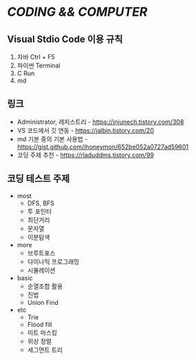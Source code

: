 *CODING && COMPUTER* 
===============

## Visual Stdio Code 이용 규칙
1. 자바     Ctrl + F5
2. 파이썬   Terminal
3. C        Run
4. md       

## 링크
* Administrator, 레지스트리 - https://injunech.tistory.com/308
* VS 코드에서 깃 연동 - https://jalbin.tistory.com/20
* md 기본 중의 기본 사용법 - https://gist.github.com/ihoneymon/652be052a0727ad59601
* 코딩 주제 추천 - https://rladuddms.tistory.com/99

## 코딩 테스트 주제
* most
    * DFS, BFS
    * 투 포인터
    * 최단거리
    * 문자열
    * 이분탐색
* more
    * 브루트포스
    * 다이나믹 프로그래밍
    * 시뮬레이션
* basic
    * 순열조합 활용
    * 진법
    * Union Find
* etc
    * Trie
    * Flood fill
    * 미트 마스킹
    * 위상 정렬
    * 세그먼트 트리